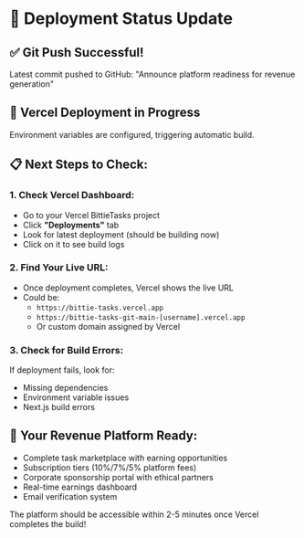 # 🚀 Deployment Status Update

## ✅ Git Push Successful!
Latest commit pushed to GitHub: "Announce platform readiness for revenue generation"

## 🔄 Vercel Deployment in Progress
Environment variables are configured, triggering automatic build.

## 📋 Next Steps to Check:

### 1. Check Vercel Dashboard:
- Go to your Vercel BittieTasks project
- Click **"Deployments"** tab
- Look for latest deployment (should be building now)
- Click on it to see build logs

### 2. Find Your Live URL:
- Once deployment completes, Vercel shows the live URL
- Could be:
  - `https://bittie-tasks.vercel.app`
  - `https://bittie-tasks-git-main-[username].vercel.app`
  - Or custom domain assigned by Vercel

### 3. Check for Build Errors:
If deployment fails, look for:
- Missing dependencies
- Environment variable issues
- Next.js build errors

## 🎯 Your Revenue Platform Ready:
- Complete task marketplace with earning opportunities
- Subscription tiers (10%/7%/5% platform fees)
- Corporate sponsorship portal with ethical partners
- Real-time earnings dashboard
- Email verification system

The platform should be accessible within 2-5 minutes once Vercel completes the build!